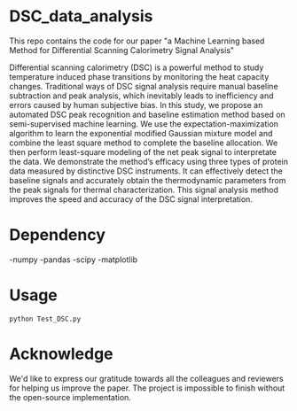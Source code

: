 # DSC_data_analysis

This repo contains the code for our paper "a Machine Learning based Method for Differential Scanning Calorimetry Signal Analysis"

Differential scanning calorimetry (DSC) is a powerful method to study temperature induced phase transitions by monitoring the heat capacity changes. Traditional ways of DSC signal analysis require manual baseline subtraction and peak analysis, which inevitably leads to inefficiency and errors caused by human subjective bias. In this study, we propose an automated DSC peak recognition and baseline estimation method based on semi-supervised machine learning. We use the expectation-maximization algorithm to learn the exponential modified Gaussian mixture model and combine the least square method to complete the baseline allocation. We then perform least-square modeling of the net peak signal to interpretate the data. We demonstrate the method’s efficacy using three types of protein data measured by distinctive DSC instruments. It can effectively detect the baseline signals and accurately obtain the thermodynamic parameters from the peak signals for thermal characterization. This signal analysis method improves the speed and accuracy of the DSC signal interpretation.

# Dependency

-numpy
-pandas
-scipy
-matplotlib

# Usage

```
python Test_DSC.py
```

# Acknowledge

We'd like to express our gratitude towards all the colleagues and reviewers for helping us improve the paper. The project is impossible to finish without the open-source implementation.

